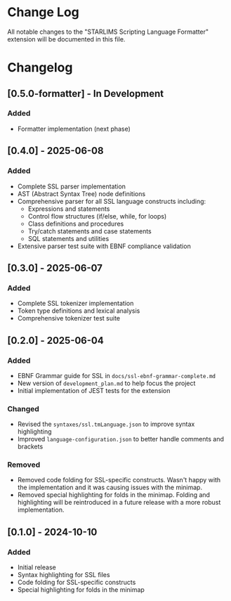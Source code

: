 # Change Log

All notable changes to the "STARLIMS Scripting Language Formatter" extension will be documented in this file.

# Changelog

## [0.5.0-formatter] - In Development

### Added

-   Formatter implementation (next phase)

## [0.4.0] - 2025-06-08

### Added

-   Complete SSL parser implementation
-   AST (Abstract Syntax Tree) node definitions
-   Comprehensive parser for all SSL language constructs including:
    -   Expressions and statements
    -   Control flow structures (if/else, while, for loops)
    -   Class definitions and procedures
    -   Try/catch statements and case statements
    -   SQL statements and utilities
-   Extensive parser test suite with EBNF compliance validation

## [0.3.0] - 2025-06-07

### Added

-   Complete SSL tokenizer implementation
-   Token type definitions and lexical analysis
-   Comprehensive tokenizer test suite

## [0.2.0] - 2025-06-04

### Added

-   EBNF Grammar guide for SSL in `docs/ssl-ebnf-grammar-complete.md`
-   New version of `development_plan.md` to help focus the project
-   Initial implementation of JEST tests for the extension

### Changed

-   Revised the `syntaxes/ssl.tmLanguage.json` to improve syntax highlighting
-   Improved `language-configuration.json` to better handle comments and brackets

### Removed

-   Removed code folding for SSL-specific constructs. Wasn't happy with the implementation and it was causing issues with the minimap.
-   Removed special highlighting for folds in the minimap. Folding and highlighting will be reintroduced in a future release with a more robust implementation.

## [0.1.0] - 2024-10-10

### Added

-   Initial release
-   Syntax highlighting for SSL files
-   Code folding for SSL-specific constructs
-   Special highlighting for folds in the minimap
